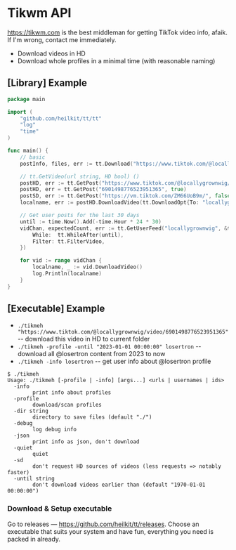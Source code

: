 # Tikwm API

https://tikwm.com is the best middleman for getting TikTok video info, afaik. If I'm wrong, contact me immediately.

* Download videos in HD
* Download whole profiles in a minimal time (with reasonable naming)

## [Library] Example

```go
package main

import (
	"github.com/heilkit/tt/tt"
	"log"
	"time"
)

func main() {
	// basic
	postInfo, files, err := tt.Download("https://www.tiktok.com/@locallygrownwig/video/6901498776523951365")

	// tt.GetVideo(url string, HD bool) ()
	postHD, err := tt.GetPost("https://www.tiktok.com/@locallygrownwig/video/6901498776523951365")
	postHD, err = tt.GetPost("6901498776523951365", true)                // with ID 
	postSD, err := tt.GetPost("https://vm.tiktok.com/ZM66UoB9m/", false) // with shorten link 
	localname, err := postHD.DownloadVideo(tt.DownloadOpt{To: "locallygrownwig.mp4"})

	// Get user posts for the last 30 days
	until := time.Now().Add(-time.Hour * 24 * 30)
	vidChan, expectedCount, err := tt.GetUserFeed("locallygrownwig", &tt.FeedOpt{
		While:  tt.WhileAfter(until),
		Filter: tt.FilterVideo,
	})

	for vid := range vidChan {
		localname, _ := vid.DownloadVideo()
		log.Println(localname)
	}
}

```

## [Executable] Example

* `./tikmeh "https://www.tiktok.com/@locallygrownwig/video/6901498776523951365"` -- download this video in HD to current
  folder
* `./tikmeh -profile -until "2023-01-01 00:00:00" losertron` -- download all @losertron content from 2023 to now
* `./tikmeh -info losertron` -- get user info about @losertron profile

```
$ ./tikmeh
Usage: ./tikmeh [-profile | -info] [args...] <urls | usernames | ids>
  -info
        print info about profiles
  -profile
        download/scan profiles
  -dir string
        directory to save files (default "./")
  -debug
        log debug info
  -json
        print info as json, don't download
  -quiet
        quiet
  -sd
        don't request HD sources of videos (less requests => notably faster)
  -until string
        don't download videos earlier than (default "1970-01-01 00:00:00")
```

### Download & Setup executable

Go to releases — https://github.com/heilkit/tt/releases. Choose an executable that suits your system and have fun, 
everything you need is packed in already.
